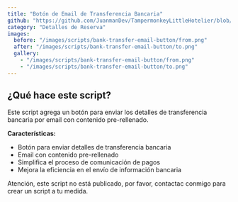 ```yaml
---
title: "Botón de Email de Transferencia Bancaria"
github: "https://github.com/JuanmanDev/TampermonkeyLittleHotelier/blob/main/frontdesk/reservationDetails/showExtraButtonEmailBank.user.js"
category: "Detalles de Reserva"
images:
  before: "/images/scripts/bank-transfer-email-button/from.png"
  after: "/images/scripts/bank-transfer-email-button/to.png"
  gallery:
    - "/images/scripts/bank-transfer-email-button/from.png"
    - "/images/scripts/bank-transfer-email-button/to.png"
---
```


## ¿Qué hace este script?

Este script agrega un botón para enviar los detalles de transferencia bancaria por email con contenido pre-rellenado.

**Características:**
- Botón para enviar detalles de transferencia bancaria
- Email con contenido pre-rellenado
- Simplifica el proceso de comunicación de pagos
- Mejora la eficiencia en el envío de información bancaria

Atención, este script no está publicado, por favor, contactac conmigo para crear un script a tu medida.
